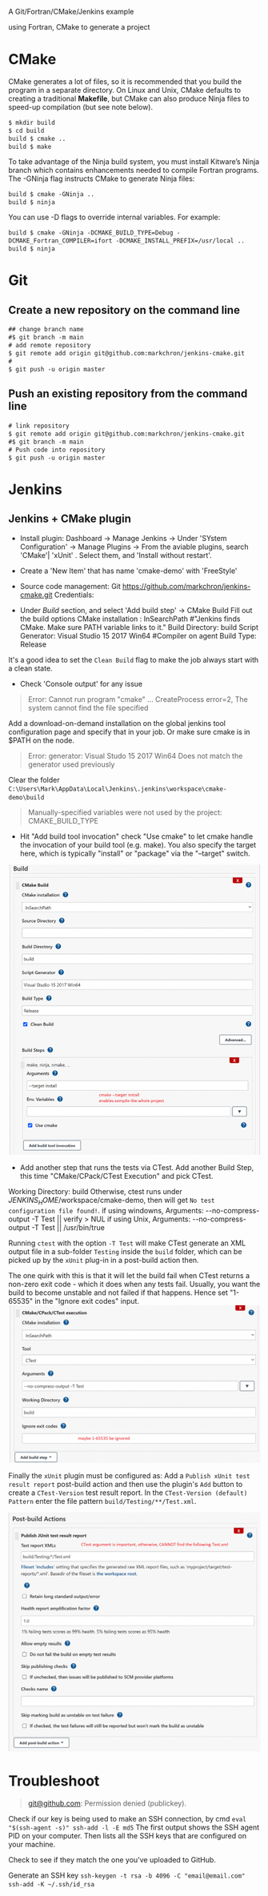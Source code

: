 
A Git/Fortran/CMake/Jenkins example 

using Fortran, CMake to generate a project

# CMake
CMake generates a lot of files, so it is recommended that you build the program in a separate directory. 
On Linux and Unix, CMake defaults to creating a traditional __Makefile__, 
but CMake can also produce Ninja files to speed-up compilation (but see note below).
```
$ mkdir build
$ cd build
build $ cmake ..
build $ make
```

To take advantage of the Ninja build system, you must install Kitware’s Ninja branch 
which contains enhancements needed to compile Fortran programs. The -GNinja flag instructs CMake to generate Ninja files:
```
build $ cmake -GNinja ..
build $ ninja
```
You can use -D flags to override internal variables. For example:
```
build $ cmake -GNinja -DCMAKE_BUILD_TYPE=Debug -DCMAKE_Fortran_COMPILER=ifort -DCMAKE_INSTALL_PREFIX=/usr/local ..
build $ ninja
```

# Git

## Create a new repository on the command line
```
## change branch name
#$ git branch -m main 
# add remote repository
$ git remote add origin git@github.com:markchron/jenkins-cmake.git
#
$ git push -u origin master
```

## Push an existing repository from the command line
```
# link repository 
$ git remote add origin git@github.com:markchron/jenkins-cmake.git
#$ git branch -m main
# Push code into repository
$ git push -u origin master
```
# Jenkins

## Jenkins + CMake plugin
* Install plugin: Dashboard -> Manage Jenkins -> Under 'SYstem Configuration' -> Manage Plugins -> From the aviable plugins, search 
'CMake'| 'xUnit' . Select them, and 'Install without restart'.


* Create a 'New Item' that has name 'cmake-demo'  with 'FreeStyle'
* Source code management:
Git https://github.com/markchron/jenkins-cmake.git
Credentials: 

* Under _Build_ section, and select 'Add build step' -> CMake Build
Fill out the build options
CMake installation : InSearchPath  #"Jenkins finds CMake. Make sure PATH variable links to it."
Build Directory: build
Script Generator: Visual Studio 15 2017 Win64   #Compiler on agent
Build Type: Release

It's a good idea to set the `Clean Build` flag to make the job always start with a clean state. 

* Check 'Console output' for any issue

> Error: Cannot run program "cmake" ... CreateProcess error=2, The system cannot find the file specified

Add a download-on-demand installation on the global jenkins tool configuration page and
specify that in your job. Or make sure cmake is in $PATH on the node.

> Error: generator: Visual Studo 15 2017 Win64 
> Does not match the generator used previously

Clear the folder `C:\Users\Mark\AppData\Local\Jenkins\.jenkins\workspace\cmake-demo\build`

> Manually-specified variables were not used by the project: CMAKE_BUILD_TYPE

* Hit "Add build tool invocation"
check "Use cmake" to let cmake handle the invocation of your build tool (e.g. make). 
You also specify the target here, which is typically "install" or "package" via the "–target" switch.

![configure and build](doc/figures/jenkins-cmake.build.png)

* Add another step that runs the tests via CTest. 
Add another Build Step, this time "CMake/CPack/CTest Execution" and pick CTest.

Working Directory: build 
Otherwise, ctest runs under $JENKINS_HOME$/workspace/cmake-demo, then will get `No test configuration file found!`. 
if using windowns, Arguments: --no-compress-output -T Test || verify > NUL
if using Unix, Arguments: --no-compress-output -T Test || /usr/bin/true

Running `ctest` with the option `-T Test` will make CTest generate an XML output file in a sub-folder `Testing` inside the `build` folder, which can be picked up by the `xUnit` plug-in in a post-build action then. 

The one quirk with this is that it will let the build fail 
when CTest returns a non-zero exit code - which it does when any tests fail. 
Usually, you want the build to become unstable and not failed if that happens. 
Hence set "1-65535" in the "Ignore exit codes" input.
![test](doc/figures/jenkins-cmake.test.png)

Finally the `xUnit` plugin must be configured as:
Add a `Publish xUnit test result report` post-build action and then use the plugin's `Add` button to create a `CTest-Version` test result report. In the `CTest-Version (default) Pattern` enter the file pattern `build/Testing/**/Test.xml`. 

![Post-test](doc/figures/jenkins-cmake.post-test.png)

# Troubleshoot
> git@github.com: Permission denied (publickey).

Check if our key is being used to make an SSH connection, by cmd 
`eval "$(ssh-agent -s)" ssh-add -l -E md5`
The first output shows the SSH agent PID on your computer. 
Then lists all the SSH keys that are configured on your machine. 

Check to see if they match the one you've uploaded to GitHub. 

Generate an SSH key `ssh-keygen -t rsa -b 4096 -C "email@email.com" ssh-add -K ~/.ssh/id_rsa`

